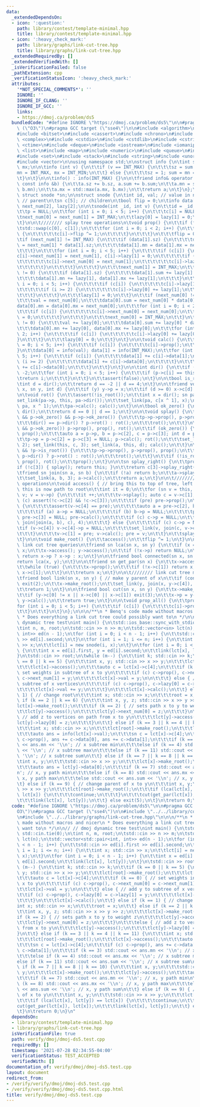 ```yaml
---
data:
  _extendedDependsOn:
  - icon: ':question:'
    path: library/contest/template-minimal.hpp
    title: library/contest/template-minimal.hpp
  - icon: ':heavy_check_mark:'
    path: library/graphs/link-cut-tree.hpp
    title: library/graphs/link-cut-tree.hpp
  _extendedRequiredBy: []
  _extendedVerifiedWith: []
  _isVerificationFailed: false
  _pathExtension: cpp
  _verificationStatusIcon: ':heavy_check_mark:'
  attributes:
    '*NOT_SPECIAL_COMMENTS*': ''
    IGNORE: ''
    IGNORE_IF_CLANG: ''
    IGNORE_IF_GCC: ''
    links:
    - https://dmoj.ca/problem/ds5
  bundledCode: "#define IGNORE \"https://dmoj.ca/problem/ds5\"\n\n#pragma GCC optimize\
    \ (\"O3\")\n#pragma GCC target (\"sse4\")\n\n#include <algorithm>\n#include <array>\n\
    #include <bitset>\n#include <cassert>\n#include <chrono>\n#include <cmath>\n#include\
    \ <complex>\n#include <cstdio>\n#include <cstdlib>\n#include <cstring>\n#include\
    \ <ctime>\n#include <deque>\n#include <iostream>\n#include <iomanip>\n#include\
    \ <list>\n#include <map>\n#include <numeric>\n#include <queue>\n#include <random>\n\
    #include <set>\n#include <stack>\n#include <string>\n#include <unordered_map>\n\
    #include <vector>\n\nusing namespace std;\n\nstruct info {\n\tint sz, sum, mn,\
    \ mx;\n\n\tinfo (int v) {\n\t\tif (v == INT_MAX) {\n\t\t\tsz = sum = 0;\n\t\t\t\
    mn = INT_MAX, mx = INT_MIN;\n\t\t} else {\n\t\t\tsz = 1; sum = mn = mx = v;\n\t\
    \t}\n\t}\n\n\tinfo() : info(INT_MAX) {}\n\n\tfriend info& operator += (info &a,\
    \ const info &b) {\n\t\ta.sz += b.sz, a.sum += b.sum;\n\t\ta.mn = std::min(a.mn,\
    \ b.mn);\n\t\ta.mx = std::max(a.mx, b.mx);\n\t\treturn a;\n\t}\n};\n\ntypedef\
    \ struct snode *sn;\n\nstruct snode {\n\tint id, val; // value in node\n\tsn p;\
    \ // parent\n\tsn c[5]; // children\n\tbool flip = 0;\n\tinfo data[2];\n\tint\
    \ next_num[2], lazy[2];\n\n\tsnode(int _id, int v) {\n\t\tid = _id; val = v;\n\
    \t\tp = NULL;\n\t\tfor (int i = 0; i < 5; i++) {\n\t\t\tc[i] = NULL;\n\t\t}\n\t\
    \tnext_num[0] = next_num[1] = INT_MAX;\n\t\tlazy[0] = lazy[1] = 0;\n\t\tcalc();\n\
    \t}\n\n\t//////// splay tree operations\n\tvoid prop() {\n\t\tif (flip) {\n\t\t\
    \tstd::swap(c[0], c[1]);\n\t\t\tfor (int i = 0; i < 2; i++) {\n\t\t\t\tif (c[i])\
    \ {\n\t\t\t\t\tc[i]->flip ^= 1;\n\t\t\t\t}\n\t\t\t}\n\t\t\tflip = 0;\n\t\t}\n\t\
    \tif (next_num[1] != INT_MAX) {\n\t\t\tif (data[1].sz) {\n\t\t\t\tdata[1].sum\
    \ = next_num[1] * data[1].sz;\n\t\t\t\tdata[1].mn = data[1].mx = next_num[1];\n\
    \t\t\t}\n\t\t\tfor (int i = 0; i < 5; i++) {\n\t\t\t\tif (c[i]) {\n\t\t\t\t\t\
    c[i]->next_num[1] = next_num[1], c[i]->lazy[1] = 0;\n\t\t\t\t\tif (i >= 2) {\n\
    \t\t\t\t\t\tc[i]->next_num[0] = next_num[1];\n\t\t\t\t\t\tc[i]->lazy[0] = 0;\n\
    \t\t\t\t\t}\n\t\t\t\t}\n\t\t\t}\n\t\t\tnext_num[1] = INT_MAX;\n\t\t}\n\t\tif (lazy[1]\
    \ != 0) {\n\t\t\tif (data[1].sz) {\n\t\t\t\tdata[1].sum += lazy[1] * data[1].sz;\n\
    \t\t\t\tdata[1].mn += lazy[1], data[1].mx += lazy[1];\n\t\t\t}\n\t\t\tfor (int\
    \ i = 0; i < 5; i++) {\n\t\t\t\tif (c[i]) {\n\t\t\t\t\tc[i]->lazy[1] += lazy[1];\n\
    \t\t\t\t\tif (i >= 2) {\n\t\t\t\t\t\tc[i]->lazy[0] += lazy[1];\n\t\t\t\t\t}\n\t\
    \t\t\t}\n\t\t\t}\n\t\t\tlazy[1] = 0;\n\t\t}\n\t\tif (next_num[0] != INT_MAX) {\n\
    \t\t\tval = next_num[0];\n\t\t\tdata[0].sum = next_num[0] * data[0].sz;\n\t\t\t\
    data[0].mn = data[0].mx = next_num[0];\n\t\t\tfor (int i = 0; i < 2; i++) {\n\t\
    \t\t\tif (c[i]) {\n\t\t\t\t\tc[i]->next_num[0] = next_num[0];\n\t\t\t\t\tc[i]->lazy[0]\
    \ = 0;\n\t\t\t\t}\n\t\t\t}\n\t\t\tnext_num[0] = INT_MAX;\n\t\t}\n\t\tif (lazy[0]\
    \ != 0) {\n\t\t\tval += lazy[0];\n\t\t\tdata[0].sum += lazy[0] * data[0].sz;\n\
    \t\t\tdata[0].mn += lazy[0], data[0].mx += lazy[0];\n\t\t\tfor (int i = 0; i <\
    \ 2; i++) {\n\t\t\t\tif (c[i]) {\n\t\t\t\t\tc[i]->lazy[0] += lazy[0];\n\t\t\t\t\
    }\n\t\t\t}\n\t\t\tlazy[0] = 0;\n\t\t}\n\t}\n\n\tvoid calc() {\n\t\tfor (int i\
    \ = 0; i < 5; i++) {\n\t\t\tif (c[i]) {\n\t\t\t\tc[i]->prop();\n\t\t\t}\n\t\t\
    }\n\t\tdata[0] = info(val); data[1] = info(INT_MAX);\n\t\tfor (int i = 0; i <\
    \ 5; i++) {\n\t\t\tif (c[i]) {\n\t\t\t\tdata[1] += c[i]->data[1];\n\t\t\t\tif\
    \ (i >= 2) {\n\t\t\t\t\tdata[1] += c[i]->data[0];\n\t\t\t\t}\n\t\t\t\telse data[0]\
    \ += c[i]->data[0];\n\t\t\t}\n\t\t}\n\t}\n\n\tint dir() {\n\t\tif (!p) return\
    \ -2;\n\t\tfor (int i = 0; i < 5; i++) {\n\t\t\tif (p->c[i] == this) {\n\t\t\t\
    \treturn i;\n\t\t\t}\n\t\t}\n\t\tassert(false);\n\t}\n\n\tbool is_root() {\n\t\
    \tint d = dir();\n\t\treturn d == -2 || d == 4;\n\t}\n\n\tfriend void set_link(sn\
    \ x, sn y, int d) {\n\t\tif (y) y->p = x;\n\t\tif (d >= 0) x->c[d] = y;\n\t}\n\
    \n\tvoid rot() {\n\t\tassert(!is_root());\n\t\tint x = dir(); sn pa = p;\n\t\t\
    set_link(pa->p, this, pa->dir());\n\t\tset_link(pa, c[x ^ 1], x);\n\t\tset_link(this,\
    \ pa, x ^ 1);\n\t\tpa->calc(); calc();\n\t}\n\n\tbool ok_zero() {\n\t\tint d =\
    \ dir();\n\t\treturn d == 0 || d == 1;\n\t}\n\n\tvoid splay() {\n\t\twhile (ok_zero()\
    \ && p->ok_zero() && p->p->ok_zero()) {\n\t\t\tp->p->prop(), p->prop(), prop();\n\
    \t\t\tdir() == p->dir() ? p->rot() : rot();\n\t\t\trot();\n\t\t}\n\t\tif (ok_zero()\
    \ && p->ok_zero()) p->prop(), prop(), rot();\n\t\tif (ok_zero()) {\n\t\t\tp->prop(),\
    \ prop();\n\t\t\tauto a = p->p, b = p->c[2], c = p->c[3]; int d = p->dir();\n\t\
    \t\tp->p = p->c[2] = p->c[3] = NULL; p->calc(); rot();\n\t\t\tset_link(this, b,\
    \ 2); set_link(this, c, 3); set_link(a, this, d); calc();\n\t\t}\n\t\twhile (!is_root()\
    \ && !p->is_root()) {\n\t\t\tp->p->prop(), p->prop(), prop();\n\t\t\tdir() ==\
    \ p->dir() ? p->rot() : rot();\n\t\t\trot();\n\t\t}\n\t\tif (!is_root()) p->prop(),\
    \ prop(), rot();\n\t\tprop();\n\t}\n\n\tsn splay_right() {\n\t\tprop();\n\t\t\
    if (!c[3]) { splay(); return this; }\n\t\treturn c[3]->splay_right();\n\t}\n\n\
    \tfriend sn join(sn a, sn b) {\n\t\tif (!a) return b;\n\t\ta->splay(); a = a->splay_right();\n\
    \t\tset_link(a, b, 3); a->calc();\n\t\treturn a;\n\t}\n\n\t//////// link cut tree\
    \ operations\n\tvoid access() { // bring this to top of tree, left subtree of\
    \ this is now path to root\n\t\tint it = 0;\n\t\tfor (sn v = this, pre = NULL;\
    \ v; v = v->p) {\n\t\t\tit ++;\n\t\t\tv->splay(); auto c = v->c[1];\n\t\t\tif\
    \ (c) assert(!c->c[2] && !c->c[3]);\n\t\t\tif (pre) pre->prop();\n\t\t\tif (pre)\
    \ {\n\t\t\t\tassert(v->c[4] == pre);\n\t\t\t\tauto a = pre->c[2], b = pre->c[3];\n\
    \t\t\t\tif (a) a->p = NULL;\n\t\t\t\tif (b) b->p = NULL;\n\t\t\t\tpre->c[2] =\
    \ pre->c[3] = NULL; pre->calc();\n\t\t\t\tif (c) c->p = NULL;\n\t\t\t\tset_link(v,\
    \ join(join(a, b), c), 4);\n\t\t\t} else {\n\t\t\t\tif (c) c->p = NULL;\n\t\t\t\
    \tif (v->c[4]) v->c[4]->p = NULL;\n\t\t\t\tset_link(v, join(c, v->c[4]), 4);\n\
    \t\t\t}\n\t\t\tv->c[1] = pre; v->calc(); pre = v;\n\t\t}\n\t\tsplay(); assert(!c[1]);\n\
    \t}\n\n\tvoid make_root() {\n\t\taccess();\n\t\tflip ^= 1;\n\t}\n\n\t////////\
    \ link cut tree queries\n\tfriend sn lca(sn x, sn y) {\n\t\tif (x == y) return\
    \ x;\n\t\tx->access(); y->access();\n\t\tif (!x->p) return NULL;\n\t\tx->splay();\
    \ return x->p ? x->p : x;\n\t}\n\n\tfriend bool connected(sn x, sn y) {\n\t\t\
    return lca(x, y);\n\t}\n\n\tfriend sn get_par(sn x) {\n\t\tx->access(); x = x->c[0];\n\
    \t\twhile (true) {\n\t\t\tx->prop();\n\t\t\tif (!x->c[1]) return x;\n\t\t\tx =\
    \ x->c[1];\n\t\t}\n\t\treturn x;\n\t}\n\n\t//////// link cut tree modifications\n\
    \tfriend bool link(sn x, sn y) { // make y parent of x\n\t\tif (connected(x, y))\
    \ exit(2);\n\t\tx->make_root();\n\t\tset_link(y, join(x, y->c[4]), 4);\n\t\ty->calc();\n\
    \t\treturn 1;\n\t}\n\n\tfriend bool cut(sn x, sn y) {\n\t\tx->make_root(); y->access();\n\
    \t\tif (y->c[0] != x || x->c[0] || x->c[1]) exit(3);\n\t\tx->p = y->c[0] = NULL;\
    \ y->calc();\n\t\treturn true;\n\t}\n\n\tvoid prop_all() {\n\t\tprop();\n\t\t\
    for (int i = 0; i < 5; i++) {\n\t\t\tif (c[i]) {\n\t\t\t\tc[i]->prop_all();\n\t\
    \t\t}\n\t\t}\n\t}\n};\n\n\n/**\n * Benq's code made without macros and nicer\n\
    \ * Does everything a link cut tree could possibly want to\n */\n\n// // dmoj\
    \ dynamic tree test\nint main() {\n\tstd::ios_base::sync_with_stdio(0); std::cin.tie(0);\n\
    \tint n, m, root;\n\tstd::cin >> n >> m;\n\tstd::vector<sn> lct(n);\n\tstd::vector<std::pair<int,\
    \ int>> ed(n - 1);\n\tfor (int i = 0; i < n - 1; i++) {\n\t\tstd::cin >> ed[i].first\
    \ >> ed[i].second;\n\t}\n\tfor (int i = 1; i <= n; i++) {\n\t\tint x; std::cin\
    \ >> x;\n\t\tlct[i] = new snode(i, x);\n\t}\n\tfor (int i = 0; i < n - 1; i++)\
    \ {\n\t\tint x = ed[i].first, y = ed[i].second;\n\t\tlink(lct[x], lct[y]);\n\t\
    }\n\tstd::cin >> root;\n\twhile (m--) {\n\t\tint k; std::cin >> k;\n\t\tif (k\
    \ == 0 || k == 5) {\n\t\t\tint x, y; std::cin >> x >> y;\n\t\t\tlct[root]->make_root();\n\
    \t\t\tlct[x]->access();\n\t\t\tauto c = lct[x]->c[4];\n\t\t\tif (k == 0) { //\
    \ set weights in subtree of x to y\n\t\t\t\tif (c) c->prop(), c->next_num[0] =\
    \ c->next_num[1] = y;\n\t\t\t\tlct[x]->val = y;\n\n\t\t\t} else { // add y to\
    \ subtree of x vertices\n\t\t\t\tif (c) c->prop(), c->lazy[0] = c->lazy[1] = y;\n\
    \t\t\t\tlct[x]->val += y;\n\t\t\t}\n\t\t\tlct[x]->calc();\n\t\t} else if (k ==\
    \ 1) { // change root\n\t\t\tint x; std::cin >> x;\n\t\t\troot = x;\n\t\t} else\
    \ if (k == 2 || k == 6) {\n\t\t\tint x, y, z; std::cin >> x >> y >> z;\n\t\t\t\
    lct[x]->make_root();\n\t\t\tif (k == 2) { // sets path x to y to weight z\n\t\t\
    \t\tlct[y]->access();\n\t\t\t\tlct[y]->next_num[0] = z;\n\t\t\t}\n\t\t\telse {\
    \ // add z to vertices on path from x to y\n\t\t\t\tlct[y]->access();\n\t\t\t\t\
    lct[y]->lazy[0] = z;\n\t\t\t}\n\t\t} else if (k == 3 || k == 4 || k == 11) {\n\
    \t\t\tint x; std::cin >> x;\n\t\t\tlct[root]->make_root();\n\t\t\tlct[x]->access();\n\
    \t\t\tauto ans = info(lct[x]->val);\n\t\t\tsn c = lct[x]->c[4];\n\t\t\tif (c)\
    \ c->prop(), ans += c->data[0], ans += c->data[1];\n\t\t\tif (k == 3) std::cout\
    \ << ans.mn << '\\n'; // x subtree min\n\t\t\telse if (k == 4) std::cout << ans.mx\
    \ << '\\n'; // x subtree max\n\t\t\telse if (k == 11) std::cout << ans.sum <<\
    \ '\\n'; // x subtree sum\n\t\t} else if (k == 7 || k == 8 || k == 10) {\n\t\t\
    \tint x, y;\n\t\t\tstd::cin >> x >> y;\n\t\t\tlct[x]->make_root();\n\t\t\tlct[y]->access();\n\
    \t\t\tauto ans = lct[y]->data[0];\n\t\t\tif (k == 7) std::cout << ans.mn << '\\\
    n'; // x, y path min\n\t\t\telse if (k == 8) std::cout << ans.mx << '\\n'; //\
    \ x, y path max\n\t\t\telse std::cout << ans.sum << '\\n'; // x, y path sum\n\t\
    \t} else if (k == 9) { // change parent of x to y\n\t\t\tint x, y;\n\t\t\tstd::cin\
    \ >> x >> y;\n\t\t\tlct[root]->make_root();\n\t\t\tif (lca(lct[x], lct[y]) ==\
    \ lct[x]) {\n\t\t\t\tcontinue;\n\t\t\t}\n\t\t\tcut(get_par(lct[x]), lct[x]);\n\
    \t\t\tlink(lct[x], lct[y]);\n\t\t} else exit(5);\n\t}\n\treturn 0;\n}\n"
  code: "#define IGNORE \"https://dmoj.ca/problem/ds5\"\n\n#pragma GCC optimize (\"\
    O3\")\n#pragma GCC target (\"sse4\")\n\n#include \"../../library/contest/template-minimal.hpp\"\
    \n#include \"../../library/graphs/link-cut-tree.hpp\"\n\n\n/**\n * Benq's code\
    \ made without macros and nicer\n * Does everything a link cut tree could possibly\
    \ want to\n */\n\n// // dmoj dynamic tree test\nint main() {\n\tstd::ios_base::sync_with_stdio(0);\
    \ std::cin.tie(0);\n\tint n, m, root;\n\tstd::cin >> n >> m;\n\tstd::vector<sn>\
    \ lct(n);\n\tstd::vector<std::pair<int, int>> ed(n - 1);\n\tfor (int i = 0; i\
    \ < n - 1; i++) {\n\t\tstd::cin >> ed[i].first >> ed[i].second;\n\t}\n\tfor (int\
    \ i = 1; i <= n; i++) {\n\t\tint x; std::cin >> x;\n\t\tlct[i] = new snode(i,\
    \ x);\n\t}\n\tfor (int i = 0; i < n - 1; i++) {\n\t\tint x = ed[i].first, y =\
    \ ed[i].second;\n\t\tlink(lct[x], lct[y]);\n\t}\n\tstd::cin >> root;\n\twhile\
    \ (m--) {\n\t\tint k; std::cin >> k;\n\t\tif (k == 0 || k == 5) {\n\t\t\tint x,\
    \ y; std::cin >> x >> y;\n\t\t\tlct[root]->make_root();\n\t\t\tlct[x]->access();\n\
    \t\t\tauto c = lct[x]->c[4];\n\t\t\tif (k == 0) { // set weights in subtree of\
    \ x to y\n\t\t\t\tif (c) c->prop(), c->next_num[0] = c->next_num[1] = y;\n\t\t\
    \t\tlct[x]->val = y;\n\n\t\t\t} else { // add y to subtree of x vertices\n\t\t\
    \t\tif (c) c->prop(), c->lazy[0] = c->lazy[1] = y;\n\t\t\t\tlct[x]->val += y;\n\
    \t\t\t}\n\t\t\tlct[x]->calc();\n\t\t} else if (k == 1) { // change root\n\t\t\t\
    int x; std::cin >> x;\n\t\t\troot = x;\n\t\t} else if (k == 2 || k == 6) {\n\t\
    \t\tint x, y, z; std::cin >> x >> y >> z;\n\t\t\tlct[x]->make_root();\n\t\t\t\
    if (k == 2) { // sets path x to y to weight z\n\t\t\t\tlct[y]->access();\n\t\t\
    \t\tlct[y]->next_num[0] = z;\n\t\t\t}\n\t\t\telse { // add z to vertices on path\
    \ from x to y\n\t\t\t\tlct[y]->access();\n\t\t\t\tlct[y]->lazy[0] = z;\n\t\t\t\
    }\n\t\t} else if (k == 3 || k == 4 || k == 11) {\n\t\t\tint x; std::cin >> x;\n\
    \t\t\tlct[root]->make_root();\n\t\t\tlct[x]->access();\n\t\t\tauto ans = info(lct[x]->val);\n\
    \t\t\tsn c = lct[x]->c[4];\n\t\t\tif (c) c->prop(), ans += c->data[0], ans +=\
    \ c->data[1];\n\t\t\tif (k == 3) std::cout << ans.mn << '\\n'; // x subtree min\n\
    \t\t\telse if (k == 4) std::cout << ans.mx << '\\n'; // x subtree max\n\t\t\t\
    else if (k == 11) std::cout << ans.sum << '\\n'; // x subtree sum\n\t\t} else\
    \ if (k == 7 || k == 8 || k == 10) {\n\t\t\tint x, y;\n\t\t\tstd::cin >> x >>\
    \ y;\n\t\t\tlct[x]->make_root();\n\t\t\tlct[y]->access();\n\t\t\tauto ans = lct[y]->data[0];\n\
    \t\t\tif (k == 7) std::cout << ans.mn << '\\n'; // x, y path min\n\t\t\telse if\
    \ (k == 8) std::cout << ans.mx << '\\n'; // x, y path max\n\t\t\telse std::cout\
    \ << ans.sum << '\\n'; // x, y path sum\n\t\t} else if (k == 9) { // change parent\
    \ of x to y\n\t\t\tint x, y;\n\t\t\tstd::cin >> x >> y;\n\t\t\tlct[root]->make_root();\n\
    \t\t\tif (lca(lct[x], lct[y]) == lct[x]) {\n\t\t\t\tcontinue;\n\t\t\t}\n\t\t\t\
    cut(get_par(lct[x]), lct[x]);\n\t\t\tlink(lct[x], lct[y]);\n\t\t} else exit(5);\n\
    \t}\n\treturn 0;\n}\n"
  dependsOn:
  - library/contest/template-minimal.hpp
  - library/graphs/link-cut-tree.hpp
  isVerificationFile: true
  path: verify/dmoj/dmoj-ds5.test.cpp
  requiredBy: []
  timestamp: '2021-07-28 02:34:55-04:00'
  verificationStatus: TEST_ACCEPTED
  verifiedWith: []
documentation_of: verify/dmoj/dmoj-ds5.test.cpp
layout: document
redirect_from:
- /verify/verify/dmoj/dmoj-ds5.test.cpp
- /verify/verify/dmoj/dmoj-ds5.test.cpp.html
title: verify/dmoj/dmoj-ds5.test.cpp
---
```

